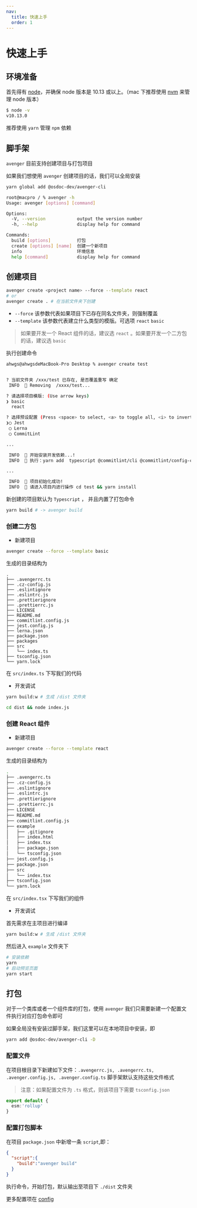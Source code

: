 ```yaml
---
nav:
  title: 快速上手
  order: 1
---
```


# 快速上手


## 环境准备

首先得有 [node](https://nodejs.org/en/)，并确保 node 版本是 10.13 或以上。（mac 下推荐使用 [nvm](https://github.com/creationix/nvm) 来管理 node 版本）

```bash
$ node -v
v10.13.0
```

推荐使用 `yarn` 管理 `npm` 依赖

## 脚手架

`avenger` 目前支持创建项目与打包项目

如果我们想使用 `avenger` 创建项目的话，我们可以全局安装

```bash
yarn global add @osdoc-dev/avenger-cli 
```

```bash
root@macpro / % avenger -h
Usage: avenger [options] [command]

Options:
  -V, --version            output the version number
  -h, --help               display help for command

Commands:
  build [options]          打包
  create [options] [name]  创建一个新项目
  info                     环境信息
  help [command]           display help for command
```

## 创建项目

```bash
avenger create <project name> --force --template react
# or
avenger create . # 在当前文件夹下创建
```

- `--force` 该参数代表如果项目下已存在同名文件夹，则强制覆盖
- `--template` 该参数代表建立什么类型的模版。可选项 `react` `basic`

> 如果要开发一个 React 组件的话，建议选 `react` 。如果要开发一个二方包的话，建议选 `basic`

执行创建命令

```bash
ahwgs@ahwgsdeMacBook-Pro Desktop % avenger create test


? 当前文件夹 /xxx/test 已存在, 是否覆盖重写 确定
 INFO  🌈 Removing  /xxxx/test...

? 请选择项目模版: (Use arrow keys)
❯ basic
  react

? 选择预设配置 (Press <space> to select, <a> to toggle all, <i> to invert select? 选择预设配置 
❯◯ Jest
 ◯ Lerna
 ◯ CommitLint

...

 INFO  🌈 开始安装开发依赖...! 
 INFO  🌈 执行：yarn add  typescript @commitlint/cli @commitlint/config-conventional husky commitizen cz-customizable @osdoc-dev/eslint-config-preset-prettier lint-staged @osdoc-dev/eslint-config-preset-ts prettier jest ts-jest @types/jest @osdoc-dev/avenger-cli -D

...

 INFO  🌈 项目初始化成功!
 INFO  🌈 请进入项目内进行操作 cd test && yarn install
```

新创建的项目默认为 `Typescript` ， 并且内置了打包命令

```bash
yarn build # -> avenger build
```

### 创建二方包

- 新建项目 

```bash
avenger create --force --template basic
```

生成的目录结构为 

```
.
├── .avengerrc.ts
├── .cz-config.js
├── .eslintignore
├── .eslintrc.js
├── .prettierignore
├── .prettierrc.js
├── LICENSE
├── README.md
├── commitlint.config.js
├── jest.config.js
├── lerna.json
├── package.json
├── packages
├── src
│   └── index.ts
├── tsconfig.json
└── yarn.lock
```

在 `src/index.ts` 下写我们的代码

- 开发调试

```bash
yarn build:w # 生成 /dist 文件夹
```

```bash
cd dist && node index.js
```

### 创建 React 组件

- 新建项目 

```bash
avenger create --force --template react 
```

生成的目录结构为 

```bash
.
├── .avengerrc.ts
├── .cz-config.js
├── .eslintignore
├── .eslintrc.js
├── .prettierignore
├── .prettierrc.js
├── LICENSE
├── README.md
├── commitlint.config.js
├── example
│   ├── .gitignore
│   ├── index.html
│   ├── index.tsx
│   ├── package.json
│   └── tsconfig.json
├── jest.config.js
├── package.json
├── src
│   └── index.tsx
├── tsconfig.json
└── yarn.lock
```

在 `src/index.tsx` 下写我们的组件

- 开发调试

首先需求在主项目进行编译

```bash
yarn build:w # 生成 /dist 文件夹
```

然后进入 `example` 文件夹下

```bash
# 安装依赖
yarn 
# 启动预览页面
yarn start 
```

## 打包

对于一个类库或者一个组件库的打包，使用 `avenger` 我们只需要新建一个配置文件执行对应打包命令即可

如果全局没有安装过脚手架，我们这里可以在本地项目中安装，即

```bash
yarn add @osdoc-dev/avenger-cli -D
```

### 配置文件

在项目根目录下新建如下文件：`.avengerrc.js, .avengerrc.ts, .avenger.config.js, .avenger.config.ts` 脚手架默认支持这些文件格式

> 注意：如果配置文件为 `.ts` 格式，则该项目下需要 `tsconfig.json`

```typescript
export default {
  esm:'rollup'
}
```

### 配置打包脚本

在项目 `package.json` 中新增一条 `script`,即：

```json
{
  "script":{
    "build":"avenger build"
  }
}
```

执行命令，开始打包，默认输出至项目下 `./dist` 文件夹

更多配置项在 [config](./config)


